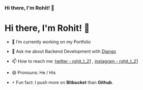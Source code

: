 ### Hi there, I'm Rohit! 👋

<!--
**Rohitupe/Rohitupe** is a ✨ _special_ ✨ repository because its `README.md` (this file) appears on your GitHub profile.

Here are some ideas to get you started:

- 🔭 I’m currently working on ...
- 🌱 I’m currently learning ...
- 👯 I’m looking to collaborate on ...
- 🤔 I’m looking for help with ...
- 💬 Ask me about ...
- 📫 How to reach me: ...
- 😄 Pronouns: ...
- ⚡ Fun fact: ...
-->

<h1>Hi there, I'm Rohit! 👋</h1>

- 🔭 I’m currently working on my Portfolio
- 💬 Ask me about Backend Development with <u>Django</u>
- 📫 How to reach me: [twitter - rohit_t_21](https://twitter.com/rohit_t_21) , [instagram - rohit_t_21](https://www.instagram.com/rohit_t_21/)

- 😄 Pronouns: He / His
- ⚡ Fun fact: I push more on <b>Bitbucket</b> than <b>Github</b>.
